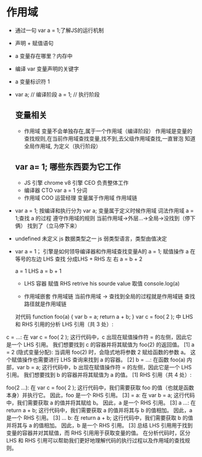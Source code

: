 # 作用域

- 通过一句 var a = 1;了解JS的运行机制
 - 声明 + 赋值语句
 - a 变量存在哪里？内存中
 - 编译 var 变量声明的关键字
 - a 变量标识符 1

 - var a; // 编译阶段
   a = 1; // 执行阶段

   ## 变量相关
     - 作用域
        变量不会单独存在,属于一个作用域（编译阶段）
        作用域是变量的查找规则,在当前作用域查找变量,找不到,去父级作用域查找,一直冒泡 知道全局作用域, 为定义（执行阶段）

    ## var a= 1;  哪些东西要为它工作
      - JS 引擎  chrome v8 引擎 CEO
       负责整体工作
      - 编译器 CTO
       var a  =  1 分词
      - 作用域  COO 运营经理
       变量属于作用域
       作用域链

  - var a = 1;
   按编译和执行分为 var a; 变量属于定义时候作用域 词法作用域
   a = 1;查找 a 的过程 遵守作用域的规则 当前作用域->外层...->全局->没找到（停下俩） 找到了（立马停下来）

  - undefined
   未定义 js 数据类型之一
   js 弱类型语言，类型由值决定

  - var a = 1；
    引擎是如何领导编译器和作用域查找变量A的
     a = 1; 赋值操作 a 在等号的左边 LHS
     查找 分成LHS + RHS 左 右 
     a = b + 2

     a = 1 LHS
     a = b + 1
    - LHS 容器 赋值
    RHS   retrive his sourde value 取值
    console.log(a)

    - 作用域嵌套
      作用域链 
      当前作用域 -> 查找到全局的过程就是作用域链
      查找路径就是作用域链





    对代码 
    function foo(a) { 
    var b = a; 
     return a + b;
     }
   var c = foo( 2 ); 
   中 LHS 和 RHS 引用的分析
    LHS 引用（共 3 处）:

c = ...: 在 var c = foo( 2 ); 这行代码中，c 出现在赋值操作符 = 的左侧，因此它是一个 LHS 引用。 我们想要找到 c 的容器并将其赋值为 foo(2) 的返回值。 [1]
a = 2 (隐式变量分配): 当调用 foo(2) 时，会隐式地将参数 2 赋给函数的参数 a。 这个赋值操作也需要进行 LHS 查询来找到 a 的容器。 [2]
b = ...: 在函数 foo(a) 内部，var b = a; 这行代码中，b 出现在赋值操作符 = 的左侧，因此它是一个 LHS 引用。 我们想要找到 b 的容器并将其赋值为 a 的值。 [1]
RHS 引用（共 4 处）:

foo(2 ...): 在 var c = foo( 2 ); 这行代码中，我们需要获取 foo 的值（也就是函数本身）并执行它。 因此，foo 是一个 RHS 引用。 [3]
= a: 在 var b = a; 这行代码中，我们需要获取 a 的值并将其赋给 b。 因此，a 是一个 RHS 引用。 [3]
a ...: 在 return a + b; 这行代码中，我们需要获取 a 的值并将其与 b 的值相加。 因此，a 是一个 RHS 引用。 [3]
... b: 在 return a + b; 这行代码中，我们需要获取 b 的值并将其与 a 的值相加。 因此，b 是一个 RHS 引用。 [3]
总结
LHS 引用用于找到变量的容器并对其赋值，而 RHS 引用用于获取变量的值。 在分析代码时，区分 LHS 和 RHS 引用可以帮助我们更好地理解代码的执行过程以及作用域的查找规则。










